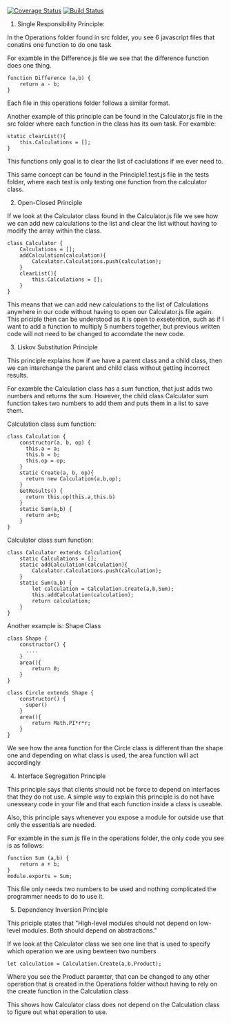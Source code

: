 [![Coverage Status](https://coveralls.io/repos/github/AbakirH/Abakir_Hanna_IS219_CodingPrinciplesCalculator/badge.svg?branch=master)](https://coveralls.io/github/AbakirH/Abakir_Hanna_IS219_CodingPrinciplesCalculator?branch=master)
[![Build Status](https://travis-ci.com/AbakirH/Abakir_Hanna_IS219_CodingPrinciplesCalculator.svg?branch=master)](https://travis-ci.com/github/AbakirH/Abakir_Hanna_IS219_CodingPrinciplesCalculator)


1. Single Responsibility Principle:

In the Operations folder found in src folder, you see 6 javascript files that conatins one function to do one task

For examble in the Difference.js file we see that the difference function does one thing.
```
function Difference (a,b) {
    return a - b;
}
```
Each file in this operations folder follows a similar format.

Another example of this principle can be found in the Calculator.js file in the src folder where each function in the class has its own task.
For examble: 
```
static clearList(){
    this.Calculations = [];
}
```
This functions only goal is to clear the list of caclulations if we ever need to.

This same concept can be found in the Principle1.test.js file in the tests folder, where each test is only testing one function from the calculator class.

2. Open-Closed Principle

If we look at the Calculator class found in the Calculator.js file we see how we can add new calculations to the list and clear the list without having to modify the array within the class.

```
class Calculator {
    Calculations = [];
    addCalculation(calculation){
        Calculator.Calculations.push(calculation);
    }
    clearList(){
        this.Calculations = [];
    }
}
```

This means that we can add new calculations to the list of Calculations anywhere in our code without having to open our Calculator.js file again. This priciple then can be understood as it is open to exsetention, such as if I want to add a function to multiply 5 numbers together, but previous written code will not need to be changed to accomdate the new code.

3. Liskov Substitution Principle

This principle explains how if we have a parent class and a child class, then we can interchange the parent and child class without getting incorrect results.

For examble the Calculation class has a sum function, that just adds two numbers and returns the sum. However, the child class Calculator sum function takes two numbers to add them and puts them in a list to save them.

Calculation class sum function:
```
class Calculation {
    constructor(a, b, op) {
      this.a = a;
      this.b = b;
      this.op = op;
    }
    static Create(a, b, op){
      return new Calculation(a,b,op);
    }
    GetResults() {
      return this.op(this.a,this.b)
    }
    static Sum(a,b) {
      return a+b;
    }
}
```

Calculator class sum function:
```
class Calculator extends Calculation{
    static Calculations = [];
    static addCalculation(calculation){
        Calculator.Calculations.push(calculation);
    }
    static Sum(a,b) {
        let calculation = Calculation.Create(a,b,Sum);
        this.addCalculation(calculation);
        return calculation;
    }
}
```

Another example is: 
Shape Class
```
class Shape {
    constructor() {
      ....
    }
    area(){
        return 0;
    }
}
```
```
class Circle extends Shape {
    constructor() {
      super()
    }
    area(){
        return Math.PI*r*r;
    }
}
```
We see how the area function for the Circle class is different than the shape one and depending on what class is used, the area function will act accordingly  

4. Interface Segregation Principle

This principle says that clients should not be force to depend on interfaces that they do not use. A simple way to explain this principle is do not have unesseary code in your file and that each function inside a class is useable.

Also, this principle says whenever you expose a module for outside use that only the essentials are needed.

For examble in the sum.js file in the operations folder, the only code you see is as follows:
```
function Sum (a,b) {
    return a + b;
}
module.exports = Sum;
```
This file only needs two numbers to be used and nothing complicated the programmer needs to do to use it.

5. Dependency Inversion Principle

This priciple states that "High-level modules should not depend on low-level modules. Both should depend on abstractions."

If we look at the Calculator class we see one line that is used to specify which operation we are using bewteen two numbers

```
let calculation = Calculation.Create(a,b,Product);
```
Where you see the Product paramter, that can be changed to any other operation that is created in the Operations folder without having to rely on the create function in the Calculation class

This shows how Calculator class does not depend on the Calculation class to figure out what operation to use.
